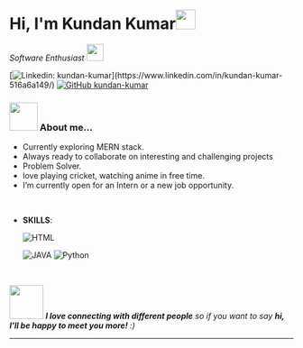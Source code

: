 <h1> Hi, I'm Kundan Kumar<img src="https://media.giphy.com/media/hvRJCLFzcasrR4ia7z/giphy.gif" width="35"></h1>
<p><em>Software Enthusiast </a><img src="https://media.giphy.com/media/WUlplcMpOCEmTGBtBW/giphy.gif" width="30"> 
</em></p>


[![Linkedin: kundan-kumar](https://img.shields.io/badge/kundankumar-blue?style=flat-square&logo=Linkedin&logoColor=white&link=[https://www.linkedin.com/in/thaianebraga/](https://www.linkedin.com/in/kundan-kumar-516a6a149/))](https://www.linkedin.com/in/kundan-kumar-516a6a149/)
[![GitHub kundan-kumar](https://img.shields.io/github/followers/kundan2747?label=follow&style=social)](https://github.com/kundan2747)


### <img src="https://media.giphy.com/media/VgCDAzcKvsR6OM0uWg/giphy.gif" width="50"> About me...  

- Currently exploring MERN stack.
-  Always ready to collaborate on interesting and challenging projects
-  Problem Solver. 
- love playing cricket, watching anime in free time.
-  I’m currently open for an Intern or a new job opportunity.
 <br>
 

 <p align="center">

- **SKILLS**:
    
    ![HTML](https://img.shields.io/badge/HTML%20-%232370ED.svg?style=for-the-badge&logo=c&logoColor=white)
  
    ![JAVA](https://img.shields.io/badge/JAVA%20-%2300599C.svg?style=for-the-badge&logo=c%2B%2B&logoColor=white)
    ![Python](https://img.shields.io/badge/Python%20-%2314354C.svg?style=for-the-badge&logo=python&logoColor=white)

<br>   
    


<img src="https://media.giphy.com/media/LnQjpWaON8nhr21vNW/giphy.gif" width="60"> <em><b>I love connecting with different people</b> so if you want to say <b>hi, I'll be happy to meet you more!</b> :)</em>

---
